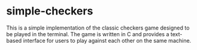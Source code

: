 # simple-checkers
This is a simple implementation of the classic checkers game designed to be played in the terminal. The game is written in C and provides a text-based interface for users to play against each other on the same machine.
